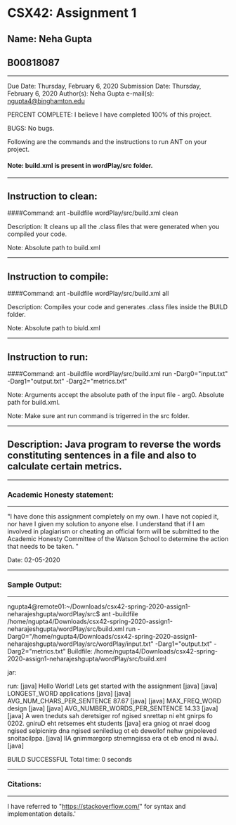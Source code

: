 # CSX42: Assignment 1
## Name: Neha Gupta
B00818087
-----------------------------------------------------------------------
-----------------------------------------------------------------------

Due Date: Thursday, February 6, 2020
Submission Date: Thursday, February 6, 2020
Author(s): Neha Gupta
e-mail(s): ngupta4@binghamton.edu

PERCENT COMPLETE:
I believe I have completed 100% of this project.

BUGS: 
No bugs.

Following are the commands and the instructions to run ANT on your project.
#### Note: build.xml is present in wordPlay/src folder.

-----------------------------------------------------------------------
## Instruction to clean:

####Command: ant -buildfile wordPlay/src/build.xml clean

Description: It cleans up all the .class files that were generated when you
compiled your code.

Note: Absolute path to build.xml

-----------------------------------------------------------------------
## Instruction to compile:

####Command: ant -buildfile wordPlay/src/build.xml all

Description: Compiles your code and generates .class files inside the BUILD folder.

Note: Absolute path to biuld.xml

-----------------------------------------------------------------------
## Instruction to run:

####Command: ant -buildfile wordPlay/src/build.xml run -Darg0="input.txt" -Darg1="output.txt" -Darg2="metrics.txt"

Note: Arguments accept the absolute path of the input file - arg0.
Absolute path for build.xml.

Note: Make sure ant run command is trigerred in the src folder.


-----------------------------------------------------------------------
## Description: Java program to reverse the words constituting sentences in a file and also to calculate certain metrics.


-----------------------------------------------------------------------
### Academic Honesty statement:
-----------------------------------------------------------------------

"I have done this assignment completely on my own. I have not copied
it, nor have I given my solution to anyone else. I understand that if
I am involved in plagiarism or cheating an official form will be
submitted to the Academic Honesty Committee of the Watson School to
determine the action that needs to be taken. "

Date: 02-05-2020


-----------------------------------------------------------------------
### Sample Output:
-----------------------------------------------------------------------

ngupta4@remote01:~/Downloads/csx42-spring-2020-assign1-neharajeshgupta/wordPlay/src$ ant -buildfile /home/ngupta4/Downloads/csx42-spring-2020-assign1-neharajeshgupta/wordPlay/src/build.xml run -Darg0="/home/ngupta4/Downloads/csx42-spring-2020-assign1-neharajeshgupta/wordPlay/src/wordPlay/input.txt" -Darg1="output.txt" -Darg2="metrics.txt"
Buildfile: /home/ngupta4/Downloads/csx42-spring-2020-assign1-neharajeshgupta/wordPlay/src/build.xml

jar:

run:
     [java] Hello World! Lets get started with the assignment
     [java] 
     [java] LONGEST_WORD    applications
     [java] 
     [java] AVG_NUM_CHARS_PER_SENTENCE    87.67
     [java] 
     [java] MAX_FREQ_WORD    design
     [java] 
     [java] AVG_NUMBER_WORDS_PER_SENTENCE    14.33
     [java] 
     [java] A wen tneduts sah deretsiger rof ngised snrettap ni eht gnirps fo 0202. gniruD eht retsemes eht students
     [java] era gniog ot nrael doog ngised selpicnirp dna ngised senilediug ot eb dewollof nehw gnipoleved snoitacilppa.
     [java] llA gnimmargorp stnemngissa era ot eb enod ni avaJ.
     [java] 

BUILD SUCCESSFUL
Total time: 0 seconds

-----------------------------------------------------------------------
### Citations:
-----------------------------------------------------------------------

I have referred to "https://stackoverflow.com/" for syntax and implementation details.'

